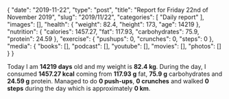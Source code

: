 {
    "date": "2019-11-22",
    "type": "post",
    "title": "Report for Friday 22nd of November 2019",
    "slug": "2019\/11\/22",
    "categories": [
        "Daily report"
    ],
    "images": [],
    "health": {
        "weight": 82.4,
        "height": 173,
        "age": 14219
    },
    "nutrition": {
        "calories": 1457.27,
        "fat": 117.93,
        "carbohydrates": 75.9,
        "protein": 24.59
    },
    "exercise": {
        "pushups": 0,
        "crunches": 0,
        "steps": 0
    },
    "media": {
        "books": [],
        "podcast": [],
        "youtube": [],
        "movies": [],
        "photos": []
    }
}

Today I am <strong>14219 days</strong> old and my weight is <strong>82.4 kg</strong>. During the day, I consumed <strong>1457.27 kcal</strong> coming from <strong>117.93 g</strong> fat, <strong>75.9 g</strong> carbohydrates and <strong>24.59 g</strong> protein. Managed to do <strong>0 push-ups</strong>, <strong>0 crunches</strong> and walked <strong>0 steps</strong> during the day which is approximately <strong>0 km</strong>.